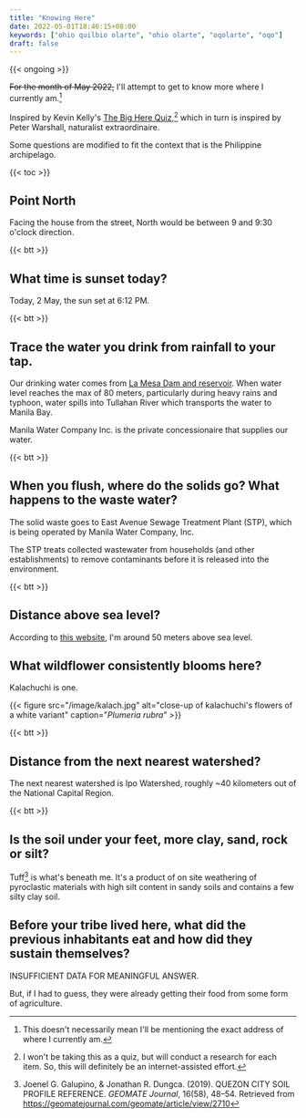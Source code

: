 ```yaml
---
title: "Knowing Here"
date: 2022-05-01T18:46:15+08:00
keywords: ["ohio quilbio olarte", "ohio olarte", "oqolarte", "oqo"]
draft: false
---
```

{{< ongoing >}}

~~For the month of May 2022,~~
I'll attempt to get to know more where I currently am.[^home]

Inspired by Kevin Kelly's [The Big Here Quiz](https://kk.org/thetechnium/the-big-here-quiz/),[^quiz]
which in turn is inspired by Peter Warshall,
naturalist extraordinaire.

Some questions are modified to fit the context that is the Philippine
archipelago.

[^home]: This doesn't necessarily mean I'll be mentioning the exact address of
  where I currently am.
[^quiz]: I won't be taking this as a quiz,
but will conduct a research for each item.
So, this will definitely be an internet-assisted effort.

{{< toc >}}

## Point North

Facing the house from the street,
North would be between 9 and 9:30 o'clock direction.

{{< btt >}}

## What time is sunset today?

Today, 2 May, the sun set at 6:12 PM.

{{< btt >}}

## Trace the water you drink from rainfall to your tap.

Our drinking water comes from [La Mesa Dam and reservoir](https://en.wikipedia.org/wiki/La_Mesa_Dam_and_Reservoir).
When water level reaches the max of 80 meters,
particularly during heavy rains and typhoon,
water spills into Tullahan River
which transports the water to Manila Bay.

Manila Water Company Inc. is the private concessionaire that supplies our water.

{{< btt >}}
## When you flush, where do the solids go? What happens to the waste water?

The solid waste goes to East Avenue Sewage Treatment Plant (STP),
which is being operated by Manila Water Company, Inc.

The STP treats collected wastewater from households
(and other establishments)
to remove contaminants before it is released into the environment.

{{< btt >}}
## Distance above sea level?

According to [this website](https://whatismyelevation.com/),
I'm around 50 meters above sea level.

## What wildflower consistently blooms here?

Kalachuchi is one.

{{< figure src="/image/kalach.jpg" alt="close-up of kalachuchi's flowers of a white variant" caption="*Plumeria rubra*" >}}

{{< btt >}}

## Distance from the next nearest watershed?

The next nearest watershed is Ipo Watershed,
roughly ~40 kilometers out of the National Capital Region.

{{< btt >}}
## Is the soil under your feet, more clay, sand, rock or silt?

Tuff[^tuff] is what's beneath me.
It's a product of on site weathering of pyroclastic materials with high silt content in sandy soils and contains a few silty clay soil.

[^tuff]: Joenel G. Galupino, & Jonathan R. Dungca. (2019). QUEZON CITY SOIL PROFILE REFERENCE. *GEOMATE Journal*, 16(58), 48–54. Retrieved from https://geomatejournal.com/geomate/article/view/2710

## Before your tribe lived here, what did the previous inhabitants eat and how did they sustain themselves?

INSUFFICIENT DATA FOR MEANINGFUL ANSWER.

But, if I had to guess, they were already getting their food from some form of
agriculture.
